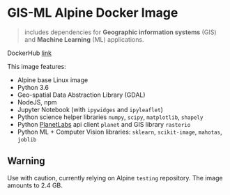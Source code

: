 # GIS-ML Alpine Docker Image

> includes dependencies for **Geographic information systems** (GIS) and **Machine Learning** (ML) applications.

DockerHub [link](https://hub.docker.com/r/loopiezlol/apline-gis-ml-jupyter)

This image features:

<!-- TOOD: lock versions -->

- Alpine base Linux image
- Python 3.6
- Geo-spatial Data Abstraction Library (GDAL)
- NodeJS, npm
- Jupyter Notebook (with `ipywidges` and `ipyleaflet`)
- Python science helper libraries `numpy`, `scipy`, `matplotlib`, `shapely`
- Python [PlanetLabs](planet.com) api client `planet` and GIS library `rasterio`
- Python ML + Computer Vision libraries: `sklearn`, `scikit-image`, `mahotas`, `joblib`

## Warning

Use with caution, currently relying on Alpine `testing` repository.
The image amounts to 2.4 GB.
